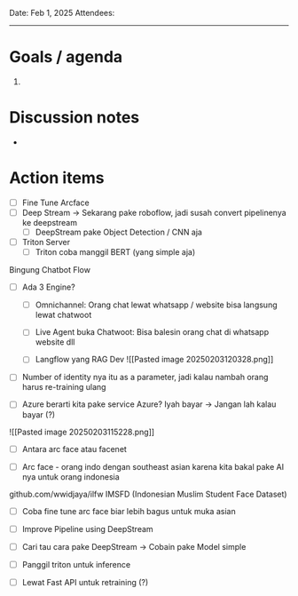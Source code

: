 Date: Feb 1, 2025
Attendees:

---

# Goals / agenda
1. 

# Discussion notes
- 

# Action items
- [ ] Fine Tune Arcface
- [ ] Deep Stream -> Sekarang pake roboflow, jadi susah convert pipelinenya ke deepstream
	- [ ] DeepStream pake Object Detection / CNN aja
- [ ] Triton Server
	- [ ] Triton coba manggil BERT (yang simple aja) 

Bingung Chatbot Flow
- [ ] Ada 3 Engine?
	- [ ] Omnichannel: Orang chat lewat whatsapp / website bisa langsung lewat chatwoot
	- [ ] Live Agent buka Chatwoot: Bisa balesin orang chat di whatsapp website dll
	- [ ] Langflow yang RAG Dev
![[Pasted image 20250203120328.png]]


- [ ] Number of identity nya itu as a parameter, jadi kalau nambah orang harus re-training ulang
- [ ] Azure berarti kita pake service Azure? Iyah bayar -> Jangan lah kalau bayar (?)


![[Pasted image 20250203115228.png]]
- [ ] Antara arc face atau facenet
- [ ] Arc face - orang indo dengan southeast asian karena kita bakal pake AI nya untuk orang indonesia


github.com/wwidjaya/ilfw
IMSFD (Indonesian Muslim Student Face Dataset)
- [ ] Coba fine tune arc face biar lebih bagus untuk muka asian

- [ ] Improve Pipeline using DeepStream
- [ ] Cari tau cara pake DeepStream -> Cobain pake Model simple
- [ ] Panggil triton untuk inference
- [ ] Lewat Fast API untuk retraining (?)



